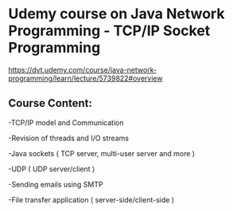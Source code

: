 # Udemy course on Java Network Programming - TCP/IP Socket Programming

https://dvt.udemy.com/course/java-network-programming/learn/lecture/5739822#overview


## Course Content:

-TCP/IP model and Communication

-Revision of threads and I/O streams

-Java sockets ( TCP server, multi-user server and more )

-UDP ( UDP server/client )

-Sending emails using SMTP

-File transfer application ( server-side/client-side )
